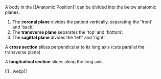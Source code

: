 A body in the [[Anatomic Position]] can be divided into the below anatomic planes.
1. The **coronal plane** divides the patient vertically, separating the 'front' and 'back'.
2. The **transverse plane** separates the 'top' and 'bottom'.
3. The **sagittal plane** divides the 'left' and 'right'.

A **cross section** slices perpendicular to its long axis (cuts parallel the transverse plane).

A **longitudinal section** slices along the long axis.

![[_.webp]]